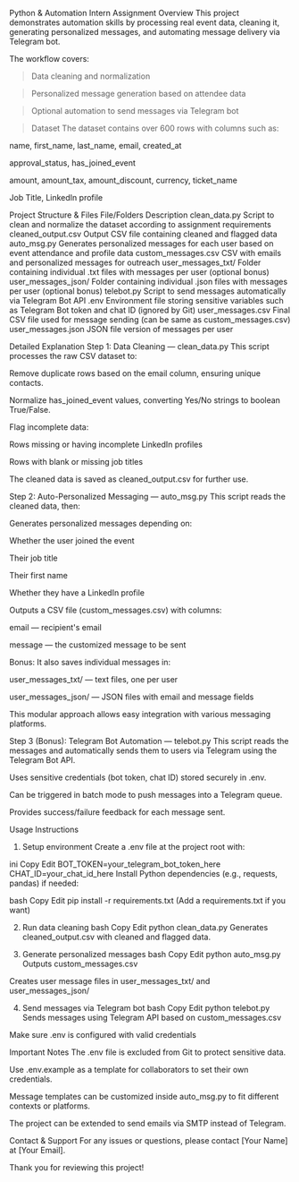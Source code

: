 Python & Automation Intern Assignment
Overview
This project demonstrates automation skills by processing real event data, cleaning it, generating personalized messages, and automating message delivery via Telegram bot.

The workflow covers:

>Data cleaning and normalization

>Personalized message generation based on attendee data

>Optional automation to send messages via Telegram bot

>Dataset
The dataset contains over 600 rows with columns such as:

name, first_name, last_name, email, created_at

approval_status, has_joined_event

amount, amount_tax, amount_discount, currency, ticket_name

Job Title, LinkedIn profile

Project Structure & Files
File/Folders	Description
clean_data.py	Script to clean and normalize the dataset according to assignment requirements
cleaned_output.csv	Output CSV file containing cleaned and flagged data
auto_msg.py	Generates personalized messages for each user based on event attendance and profile data
custom_messages.csv	CSV with emails and personalized messages for outreach
user_messages_txt/	Folder containing individual .txt files with messages per user (optional bonus)
user_messages_json/	Folder containing individual .json files with messages per user (optional bonus)
telebot.py	Script to send messages automatically via Telegram Bot API
.env	Environment file storing sensitive variables such as Telegram Bot token and chat ID (ignored by Git)
user_messages.csv	Final CSV file used for message sending (can be same as custom_messages.csv)
user_messages.json	JSON file version of messages per user

Detailed Explanation
Step 1: Data Cleaning — clean_data.py
This script processes the raw CSV dataset to:

Remove duplicate rows based on the email column, ensuring unique contacts.

Normalize has_joined_event values, converting Yes/No strings to boolean True/False.

Flag incomplete data:

Rows missing or having incomplete LinkedIn profiles

Rows with blank or missing job titles

The cleaned data is saved as cleaned_output.csv for further use.

Step 2: Auto-Personalized Messaging — auto_msg.py
This script reads the cleaned data, then:

Generates personalized messages depending on:

Whether the user joined the event

Their job title

Their first name

Whether they have a LinkedIn profile

Outputs a CSV file (custom_messages.csv) with columns:

email — recipient's email

message — the customized message to be sent

Bonus: It also saves individual messages in:

user_messages_txt/ — text files, one per user

user_messages_json/ — JSON files with email and message fields

This modular approach allows easy integration with various messaging platforms.

Step 3 (Bonus): Telegram Bot Automation — telebot.py
This script reads the messages and automatically sends them to users via Telegram using the Telegram Bot API.

Uses sensitive credentials (bot token, chat ID) stored securely in .env.

Can be triggered in batch mode to push messages into a Telegram queue.

Provides success/failure feedback for each message sent.

Usage Instructions
1. Setup environment
Create a .env file at the project root with:

ini
Copy
Edit
BOT_TOKEN=your_telegram_bot_token_here
CHAT_ID=your_chat_id_here
Install Python dependencies (e.g., requests, pandas) if needed:

bash
Copy
Edit
pip install -r requirements.txt
(Add a requirements.txt if you want)

2. Run data cleaning
bash
Copy
Edit
python clean_data.py
Generates cleaned_output.csv with cleaned and flagged data.

3. Generate personalized messages
bash
Copy
Edit
python auto_msg.py
Outputs custom_messages.csv

Creates user message files in user_messages_txt/ and user_messages_json/

4. Send messages via Telegram bot
bash
Copy
Edit
python telebot.py
Sends messages using Telegram API based on custom_messages.csv

Make sure .env is configured with valid credentials

Important Notes
The .env file is excluded from Git to protect sensitive data.

Use .env.example as a template for collaborators to set their own credentials.

Message templates can be customized inside auto_msg.py to fit different contexts or platforms.

The project can be extended to send emails via SMTP instead of Telegram.

Contact & Support
For any issues or questions, please contact [Your Name] at [Your Email].

Thank you for reviewing this project!
